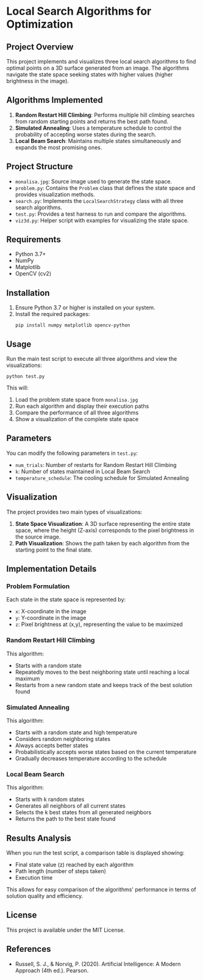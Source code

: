 # Local Search Algorithms for Optimization

## Project Overview
This project implements and visualizes three local search algorithms to find optimal points on a 3D surface generated from an image. The algorithms navigate the state space seeking states with higher values (higher brightness in the image).

## Algorithms Implemented
1. **Random Restart Hill Climbing**: Performs multiple hill climbing searches from random starting points and returns the best path found.
2. **Simulated Annealing**: Uses a temperature schedule to control the probability of accepting worse states during the search.
3. **Local Beam Search**: Maintains multiple states simultaneously and expands the most promising ones.

## Project Structure
- `monalisa.jpg`: Source image used to generate the state space.
- `problem.py`: Contains the `Problem` class that defines the state space and provides visualization methods.
- `search.py`: Implements the `LocalSearchStrategy` class with all three search algorithms.
- `test.py`: Provides a test harness to run and compare the algorithms.
- `viz3d.py`: Helper script with examples for visualizing the state space.

## Requirements
- Python 3.7+
- NumPy
- Matplotlib
- OpenCV (cv2)

## Installation
1. Ensure Python 3.7 or higher is installed on your system.
2. Install the required packages:
   ```
   pip install numpy matplotlib opencv-python
   ```

## Usage
Run the main test script to execute all three algorithms and view the visualizations:
```
python test.py
```

This will:
1. Load the problem state space from `monalisa.jpg`
2. Run each algorithm and display their execution paths
3. Compare the performance of all three algorithms
4. Show a visualization of the complete state space

## Parameters
You can modify the following parameters in `test.py`:
- `num_trials`: Number of restarts for Random Restart Hill Climbing
- `k`: Number of states maintained in Local Beam Search
- `temperature_schedule`: The cooling schedule for Simulated Annealing

## Visualization
The project provides two main types of visualizations:
1. **State Space Visualization**: A 3D surface representing the entire state space, where the height (Z-axis) corresponds to the pixel brightness in the source image.
2. **Path Visualization**: Shows the path taken by each algorithm from the starting point to the final state.

## Implementation Details

### Problem Formulation
Each state in the state space is represented by:
- `x`: X-coordinate in the image
- `y`: Y-coordinate in the image
- `z`: Pixel brightness at (x,y), representing the value to be maximized

### Random Restart Hill Climbing
This algorithm:
- Starts with a random state
- Repeatedly moves to the best neighboring state until reaching a local maximum
- Restarts from a new random state and keeps track of the best solution found

### Simulated Annealing
This algorithm:
- Starts with a random state and high temperature
- Considers random neighboring states
- Always accepts better states
- Probabilistically accepts worse states based on the current temperature
- Gradually decreases temperature according to the schedule

### Local Beam Search
This algorithm:
- Starts with k random states
- Generates all neighbors of all current states
- Selects the k best states from all generated neighbors
- Returns the path to the best state found

## Results Analysis
When you run the test script, a comparison table is displayed showing:
- Final state value (z) reached by each algorithm
- Path length (number of steps taken)
- Execution time

This allows for easy comparison of the algorithms' performance in terms of solution quality and efficiency.

## License
This project is available under the MIT License.

## References
- Russell, S. J., & Norvig, P. (2020). Artificial Intelligence: A Modern Approach (4th ed.). Pearson.